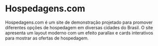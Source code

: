 # Hospedagens.com
Hospedagens.com é um site de demonstração projetado para promover diferentes opções de hospedagem em diversas cidades do Brasil. O site apresenta um layout moderno com um efeito parallax e cards interativos para mostrar as ofertas de hospedagem.
